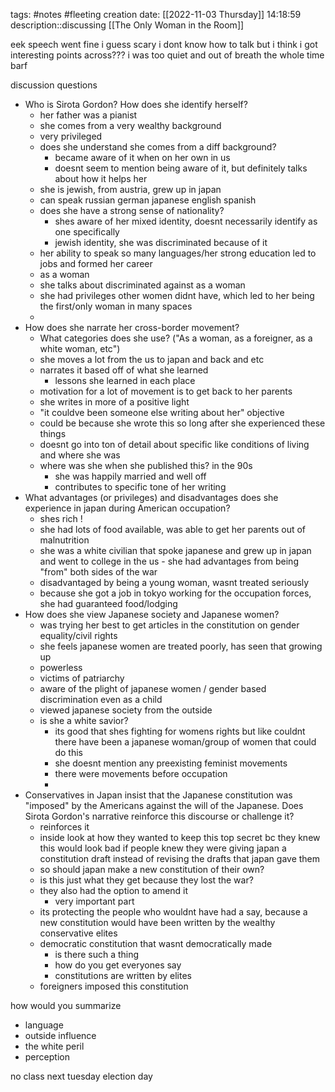 tags: #notes #fleeting
creation date: [[2022-11-03 Thursday]] 14:18:59
description::discussing [[The Only Woman in the Room]]

eek speech went fine i guess
scary
i dont know how to talk but i think i got interesting points across???
i was too quiet and out of breath the whole time
barf

discussion questions
- Who is Sirota Gordon? How does she identify herself?
	- her father was a pianist
	- she comes from a very wealthy background
	- very privileged
	- does she understand she comes from a diff background?
		- became aware of it when on her own in us
		- doesnt seem to mention being aware of it, but definitely talks about how it helps her
	- she is jewish, from austria, grew up in japan
	- can speak russian german japanese english spanish
	- does she have a strong sense of nationality?
		- shes aware of her mixed identity, doesnt necessarily identify as one specifically
		- jewish identity, she was discriminated because of it
	- her ability to speak so many languages/her strong education led to jobs and formed her career
	- as a woman
	- she talks about discriminated against as a woman
	- she had privileges other women didnt have, which led to her being the first/only woman in many spaces
	- 
- How does she narrate her cross-border movement? 
	- What categories does she use? ("As a woman, as a foreigner, as a white woman, etc")
	- she moves a lot from the us to japan and back and etc
	- narrates it based off of what she learned
		- lessons she learned in each place
	- motivation for a lot of movement is to get back to her parents
	- she writes in more of a positive light
	- "it couldve been someone else writing about her" objective
	- could be because she wrote this so long after she experienced these things
	- doesnt go into ton of detail about specific like conditions of living and where she was
	- where was she when she published this? in the 90s
		- she was happily married and well off
		- contributes to specific tone of her writing
- What advantages (or privileges) and disadvantages does she experience in japan during American occupation?
	- shes rich !
	- she had lots of food available, was able to get her parents out of malnutrition
	- she was a white civilian that spoke japanese and grew up in japan and went to college in the us - she had advantages from being "from" both sides of the war
	- disadvantaged by being a young woman, wasnt treated seriously
	- because she got a job in tokyo working for the occupation forces, she had guaranteed food/lodging
- How does she view Japanese society and Japanese women?
	- was trying her best to get articles in the constitution on gender equality/civil rights
	- she feels japanese women are treated poorly, has seen that growing up
	- powerless
	- victims of patriarchy
	- aware of the plight of japanese women / gender based discrimination even as a child
	- viewed japanese society from the outside
	- is she a white savior?
		- its good that shes fighting for womens rights but like couldnt there have been a japanese woman/group of women that could do this
		- she doesnt mention any preexisting feminist movements
		- there were movements before occupation
		- 
- Conservatives in Japan insist that the Japanese constitution was "imposed" by the Americans against the will of the Japanese. Does Sirota Gordon's narrative reinforce this discourse or challenge it?
	- reinforces it
	- inside look at how they wanted to keep this top secret bc they knew this would look bad if people knew they were giving japan a constitution draft instead of revising the drafts that japan gave them
	- so should japan make a new constitution of their own?
	- is this just what they get because they lost the war?
	- they also had the option to amend it
		- very important part
	- its protecting the people who wouldnt have had a say, because a new constitution would have been written by the wealthy conservative elites
	- democratic constitution that wasnt democratically made
		- is there such a thing
		- how do you get everyones say
		- constitutions are written by elites
	- foreigners imposed this constitution

how would you summarize
- language
- outside influence
- the white peril
- perception

no class next tuesday election day